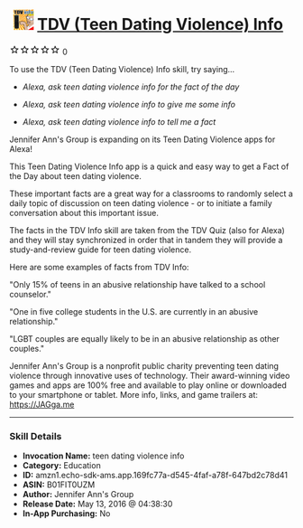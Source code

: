 # &nbsp;<img src="skill_icon" alt="TDV (Teen Dating Violence) Info icon" width="36"> [TDV (Teen Dating Violence) Info](http://alexa.amazon.com/#skills/amzn1.echo-sdk-ams.app.169fc77a-d545-4faf-a78f-647bd2c78d41)
![0 stars](../../images/ic_star_border_black_18dp_1x.png)![0 stars](../../images/ic_star_border_black_18dp_1x.png)![0 stars](../../images/ic_star_border_black_18dp_1x.png)![0 stars](../../images/ic_star_border_black_18dp_1x.png)![0 stars](../../images/ic_star_border_black_18dp_1x.png) 0

To use the TDV (Teen Dating Violence) Info skill, try saying...

* *Alexa, ask teen dating violence info for the fact of the day*

* *Alexa, ask teen dating violence info to give me some info*

* *Alexa, ask teen dating violence info to tell me a fact*

Jennifer Ann's Group is expanding on its Teen Dating Violence apps for Alexa!

This Teen Dating Violence Info app is a quick and easy way to get a Fact of the Day about teen dating violence. 

These important facts are a great way for a classrooms to randomly select a daily topic of discussion on teen dating violence - or to initiate a family conversation about this important issue.

The facts in the TDV Info skill are taken from the TDV Quiz (also for Alexa) and they will stay synchronized in order that in tandem they will provide a study-and-review guide for teen dating violence.

Here are some examples of facts from TDV Info:

"Only 15% of teens in an abusive relationship have talked to a school counselor."

"One in five college students in the U.S. are currently in an abusive relationship."

"LGBT couples are equally likely to be in an abusive relationship as other couples."

Jennifer Ann's Group is a nonprofit public charity preventing teen dating violence through innovative uses of technology. Their award-winning video games and apps are 100% free and available to play online or downloaded to your smartphone or tablet. More info, links, and game trailers at: https://JAGga.me

***

### Skill Details

* **Invocation Name:** teen dating violence info
* **Category:** Education
* **ID:** amzn1.echo-sdk-ams.app.169fc77a-d545-4faf-a78f-647bd2c78d41
* **ASIN:** B01FIT0UZM
* **Author:** Jennifer Ann's Group
* **Release Date:** May 13, 2016 @ 04:38:30
* **In-App Purchasing:** No
